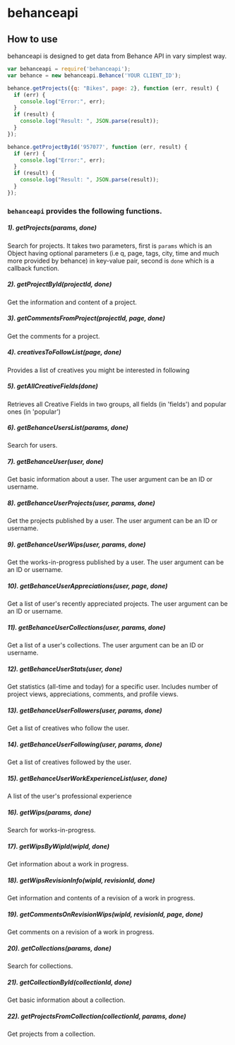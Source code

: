 # behanceapi

## How to use

behanceapi is designed to get data from  Behance API in vary simplest way. 

```javascript
var behanceapi = require('behanceapi');
var behance = new behanceapi.Behance('YOUR CLIENT_ID');

behance.getProjects({q: "Bikes", page: 2}, function (err, result) {
  if (err) {
    console.log("Error:", err);
  }
  if (result) {
    console.log("Result: ", JSON.parse(result));
  }
});

behance.getProjectById('957077', function (err, result) {
  if (err) {
    console.log("Error:", err);
  }
  if (result) {
    console.log("Result: ", JSON.parse(result));
  }
});
```
### `behanceapi` provides the following functions.

##### 1). getProjects(params, done)

Search for projects. It takes two parameters, first is `params` which is an Object having optional parameters (i.e q, page, tags, city, time and much more provided by behance) in key-value pair, second is `done` which is a callback function.

##### 2). getProjectById(projectId, done)

 Get the information and content of a project.

##### 3). getCommentsFromProject(projectId, page, done)

 Get the comments for a project.

##### 4). creativesToFollowList(page, done)

 Provides a list of creatives you might be interested in following

##### 5). getAllCreativeFields(done)

 Retrieves all Creative Fields in two groups, all fields (in 'fields') and popular ones (in 'popular')

##### 6). getBehanceUsersList(params, done)

 Search for users.

##### 7). getBehanceUser(user, done)

 Get basic information about a user. The user argument can be an ID or username.

##### 8). getBehanceUserProjects(user, params, done)

 Get the projects published by a user. The user argument can be an ID or username.

##### 9). getBehanceUserWips(user, params, done)

 Get the works-in-progress published by a user. The user argument can be an ID or username.

##### 10). getBehanceUserAppreciations(user, page, done)

 Get a list of user's recently appreciated projects. The user argument can be an ID or username.

##### 11). getBehanceUserCollections(user, params, done)

 Get a list of a user's collections. The user argument can be an ID or username.

##### 12). getBehanceUserStats(user, done)

 Get statistics (all-time and today) for a specific user. Includes number of project views, appreciations, comments, and profile views.

##### 13). getBehanceUserFollowers(user, params, done)

 Get a list of creatives who follow the user.

##### 14). getBehanceUserFollowing(user, params, done)

 Get a list of creatives followed by the user.

##### 15). getBehanceUserWorkExperienceList(user, done)

 A list of the user's professional experience

##### 16). getWips(params, done)

 Search for works-in-progress.

##### 17). getWipsByWipId(wipId, done)

 Get information about a work in progress.

##### 18). getWipsRevisionInfo(wipId, revisionId, done)

 Get information and contents of a revision of a work in progress.

##### 19). getCommentsOnRevisionWips(wipId, revisionId, page, done)

 Get comments on a revision of a work in progress.

##### 20). getCollections(params, done)

 Search for collections.

##### 21). getCollectionById(collectionId, done)

 Get basic information about a collection.

##### 22). getProjectsFromCollection(collectionId, params, done)

 Get projects from a collection.
